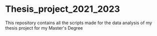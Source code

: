 # Thesis_project_2021_2023
This repository contains all the scripts made for the data analysis of my thesis project for my Master's Degree
